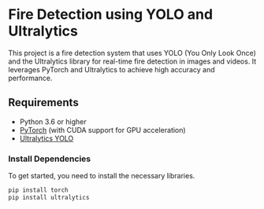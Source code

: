 # Fire Detection using YOLO and Ultralytics

This project is a fire detection system that uses YOLO (You Only Look Once) and the Ultralytics library for real-time fire detection in images and videos. It leverages PyTorch and Ultralytics to achieve high accuracy and performance.

## Requirements

- Python 3.6 or higher
- [PyTorch](https://pytorch.org/) (with CUDA support for GPU acceleration)
- [Ultralytics YOLO](https://github.com/ultralytics/yolov5)

### Install Dependencies

To get started, you need to install the necessary libraries.

```bash
pip install torch
pip install ultralytics

